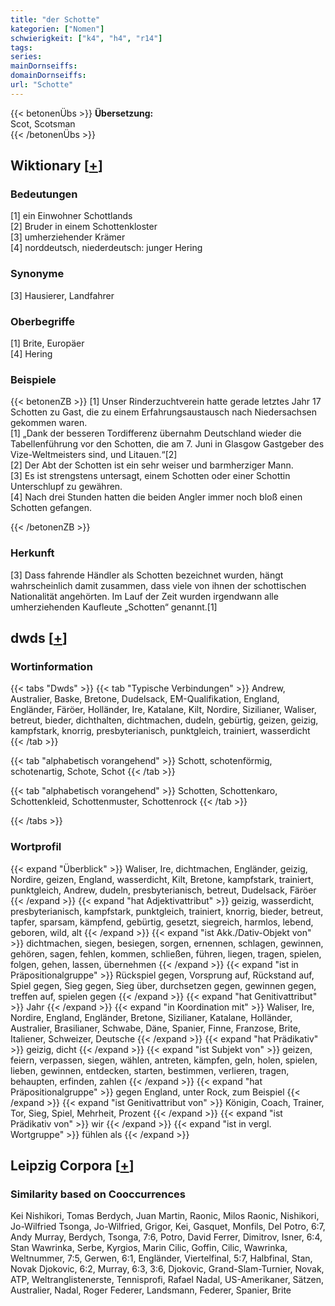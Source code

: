 ```yaml
---
title: "der Schotte"
kategorien: ["Nomen"]
schwierigkeit: ["k4", "h4", "r14"]
tags:
series:
mainDornseiffs:
domainDornseiffs:
url: "Schotte"
---
```


{{< betonenÜbs >}}
**Übersetzung:**  
Scot, Scotsman  
{{< /betonenÜbs >}}

## Wiktionary [[+](https://de.wiktionary.org/wiki/Schotte)]

### Bedeutungen
[1] ein Einwohner Schottlands  
[2] Bruder in einem Schottenkloster  
[3] umherziehender Krämer  
[4] norddeutsch, niederdeutsch: junger Hering  

### Synonyme
[3] Hausierer, Landfahrer  

### Oberbegriffe
[1] Brite, Europäer  
[4] Hering  

### Beispiele
{{< betonenZB >}}
[1] Unser Rinderzuchtverein hatte gerade letztes Jahr 17 Schotten zu Gast, die zu einem Erfahrungsaustausch nach Niedersachsen gekommen waren.  
[1] „Dank der besseren Tordifferenz übernahm Deutschland wieder die Tabellenführung vor den Schotten, die am 7. Juni in Glasgow Gastgeber des Vize-Weltmeisters sind, und Litauen.“[2]  
[2] Der Abt der Schotten ist ein sehr weiser und barmherziger Mann.  
[3] Es ist strengstens untersagt, einem Schotten oder einer Schottin Unterschlupf zu gewähren.  
[4] Nach drei Stunden hatten die beiden Angler immer noch bloß einen Schotten gefangen.  

{{< /betonenZB >}}
### Herkunft
[3] Dass fahrende Händler als Schotten bezeichnet wurden, hängt wahrscheinlich damit zusammen, dass viele von ihnen der schottischen Nationalität angehörten. Im Lauf der Zeit wurden irgendwann alle umherziehenden Kaufleute „Schotten“ genannt.[1]  



## dwds [[+](https://www.dwds.de/wb/Schotte)]

### Wortinformation
{{< tabs "Dwds" >}}
{{< tab "Typische Verbindungen" >}}
Andrew, Australier, Baske, Bretone, Dudelsack, EM-Qualifikation, England, Engländer, Färöer, Holländer, Ire, Katalane, Kilt, Nordire, Sizilianer, Waliser, betreut, bieder, dichthalten, dichtmachen, dudeln, gebürtig, geizen, geizig, kampfstark, knorrig, presbyterianisch, punktgleich, trainiert, wasserdicht
{{< /tab >}}

{{< tab "alphabetisch vorangehend" >}}
Schott, schotenförmig, schotenartig, Schote, Schot
{{< /tab >}}

{{< tab "alphabetisch vorangehend" >}}
Schotten, Schottenkaro, Schottenkleid, Schottenmuster, Schottenrock
{{< /tab >}}

{{< /tabs >}}

### Wortprofil
{{< expand "Überblick" >}} Waliser, Ire, dichtmachen, Engländer, geizig, Nordire, geizen, England, wasserdicht, Kilt, Bretone, kampfstark, trainiert, punktgleich, Andrew, dudeln, presbyterianisch, betreut, Dudelsack, Färöer {{< /expand >}}
{{< expand "hat Adjektivattribut" >}} geizig, wasserdicht, presbyterianisch, kampfstark, punktgleich, trainiert, knorrig, bieder, betreut, tapfer, sparsam, kämpfend, gebürtig, gesetzt, siegreich, harmlos, lebend, geboren, wild, alt {{< /expand >}}
{{< expand "ist Akk./Dativ-Objekt von" >}} dichtmachen, siegen, besiegen, sorgen, ernennen, schlagen, gewinnen, gehören, sagen, fehlen, kommen, schließen, führen, liegen, tragen, spielen, folgen, gehen, lassen, übernehmen {{< /expand >}}
{{< expand "ist in Präpositionalgruppe" >}} Rückspiel gegen, Vorsprung auf, Rückstand auf, Spiel gegen, Sieg gegen, Sieg über, durchsetzen gegen, gewinnen gegen, treffen auf, spielen gegen {{< /expand >}}
{{< expand "hat Genitivattribut" >}} Jahr {{< /expand >}}
{{< expand "in Koordination mit" >}} Waliser, Ire, Nordire, England, Engländer, Bretone, Sizilianer, Katalane, Holländer, Australier, Brasilianer, Schwabe, Däne, Spanier, Finne, Franzose, Brite, Italiener, Schweizer, Deutsche {{< /expand >}}
{{< expand "hat Prädikativ" >}} geizig, dicht {{< /expand >}}
{{< expand "ist Subjekt von" >}} geizen, feiern, verpassen, siegen, wählen, antreten, kämpfen, geln, holen, spielen, lieben, gewinnen, entdecken, starten, bestimmen, verlieren, tragen, behaupten, erfinden, zahlen {{< /expand >}}
{{< expand "hat Präpositionalgruppe" >}} gegen England, unter Rock, zum Beispiel {{< /expand >}}
{{< expand "ist Genitivattribut von" >}} Königin, Coach, Trainer, Tor, Sieg, Spiel, Mehrheit, Prozent {{< /expand >}}
{{< expand "ist Prädikativ von" >}} wir {{< /expand >}}
{{< expand "ist in vergl. Wortgruppe" >}} fühlen als {{< /expand >}}

## Leipzig Corpora [[+](https://corpora.uni-leipzig.de/en/res?word=Schotte&corpusId=deu_newscrawl-public_2018)]


### Similarity based on Cooccurrences
Kei Nishikori, Tomas Berdych, Juan Martin, Raonic, Milos Raonic, Nishikori, Jo-Wilfried Tsonga, Jo-Wilfried, Grigor, Kei, Gasquet, Monfils, Del Potro, 6:7, Andy Murray, Berdych, Tsonga, 7:6, Potro, David Ferrer, Dimitrov, Isner, 6:4, Stan Wawrinka, Serbe, Kyrgios, Marin Cilic, Goffin, Cilic, Wawrinka, Weltnummer, 7:5, Gerwen, 6:1, Engländer, Viertelfinal, 5:7, Halbfinal, Stan, Novak Djokovic, 6:2, Murray, 6:3, 3:6, Djokovic, Grand-Slam-Turnier, Novak, ATP, Weltranglistenerste, Tennisprofi, Rafael Nadal, US-Amerikaner, Sätzen, Australier, Nadal, Roger Federer, Landsmann, Federer, Spanier, Brite

